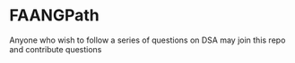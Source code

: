# FAANGPath
Anyone who wish to follow a series of questions on DSA may join this repo and contribute questions 
